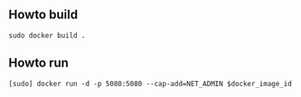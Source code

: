 ## Howto build

```
sudo docker build .
```

## Howto run

```
[sudo] docker run -d -p 5080:5080 --cap-add=NET_ADMIN $docker_image_id
```
